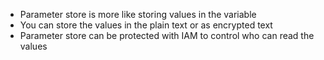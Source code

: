 - Parameter store is more like storing values in the variable
- You can store the values in the plain text or as encrypted text
- Parameter store can be protected with IAM to control who can read the values